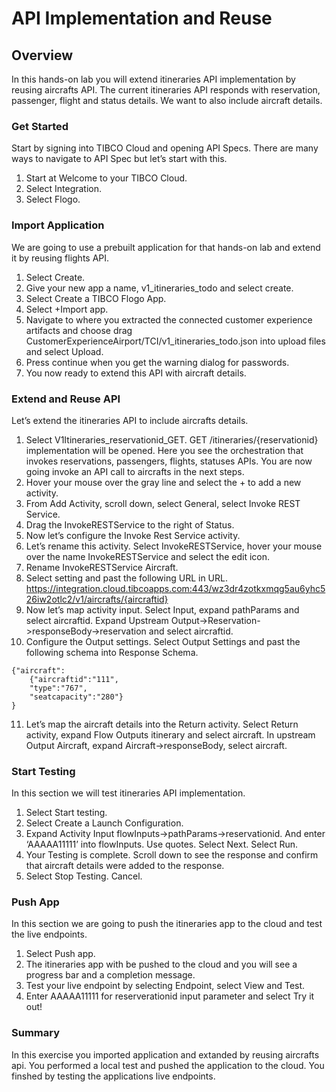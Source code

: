 # API Implementation and Reuse

## Overview
In this hands-on lab you will extend itineraries API implementation by reusing aircrafts API.  The current itineraries API responds with reservation, passenger, flight and status details.  We want to also include aircraft details.  

### Get Started

Start by signing into TIBCO Cloud and opening API Specs.  There are many ways to navigate to API Spec but let’s start with this.

1)	Start at Welcome to your TIBCO Cloud.
2)	Select Integration.
3)	Select Flogo.

### Import Application
We are going to use a prebuilt application for that hands-on lab and extend it by reusing flights API. 

1)	Select Create.
2)	Give your new app a name, v1_itineraries_todo and select create.
3)	Select Create a TIBCO Flogo App.
4)	Select +Import app.
5)	Navigate to where you extracted the connected customer experience artifacts and choose drag CustomerExperienceAirport/TCI/v1_itineraries_todo.json into upload files and select Upload. 
6)	Press continue when you get the warning dialog for passwords.
7)	You now ready to extend this API with aircraft details.
  
### Extend and Reuse API
Let’s extend the itineraries API to include aircrafts details.

1)	Select V1Itineraries_reservationid_GET.  GET /itineraries/{reservationid} implementation will be opened.  Here you see the orchestration that invokes reservations, passengers, flights, statuses APIs.  You are now going invoke an API call to aircrafts in the next steps.
2)	Hover your mouse over the gray line and select the + to add a new activity.
3)	From Add Activity, scroll down, select General, select Invoke REST Service. 
4)	Drag the InvokeRESTService to the right of Status.
5)	Now let’s configure the Invoke Rest Service activity.  
6)	Let’s rename this activity.  Select InvokeRESTService, hover your mouse over the name InvokeRESTService and select the edit icon.  
7)	Rename InvokeRESTService Aircraft.
8)  Select setting and past the following URL in URL.
  https://integration.cloud.tibcoapps.com:443/wz3dr4zotkxmqg5au6yhc526iw2otlc2/v1/aircrafts/{aircraftid}
9)  Now let’s map activity input.  Select Input, expand pathParams and select aircraftid.   Expand Upstream Output->Reservation->responseBody->reservation and select aircraftid.
10) Configure the Output settings.  Select Output Settings and past the following schema into Response Schema.
```
{"aircraft":
    {"aircraftid":"111",
    "type":"767",
    "seatcapacity":"280"}
}
```
11) Let’s map the aircraft details into the Return activity.  Select Return activity, expand Flow Outputs itinerary and select aircraft.  In upstream Output Aircraft, expand Aircraft->responseBody, select aircraft.
  
### Start Testing
In this section we will test itineraries API implementation.

1)	Select Start testing.
2)	Select Create a Launch Configuration.
3)	Expand Activity Input flowInputs->pathParams->reservationid.  And enter ‘AAAAA11111’ into flowInputs.  Use quotes.  Select Next. Select Run.
4)	Your Testing is complete.  Scroll down to see the response and confirm that aircraft details were added to the response.
5)	Select Stop Testing. Cancel. 
  
### Push App
In this section we are going to push the itineraries app to the cloud and test the live endpoints.

1)	Select Push app.
2)	The itineraries app with be pushed to the cloud and you will see a progress bar and a completion message.
3)	Test your live endpoint by selecting Endpoint, select View and Test.
4)	Enter AAAAA11111 for reserverationid input parameter and select Try it out!
  
### Summary
In this exercise you imported application and extanded by reusing aircrafts api.  You performed a local test and pushed the application to the cloud.  You finshed by testing the applications live endpoints.
